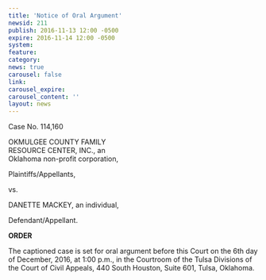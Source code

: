 ```yaml
---
title: 'Notice of Oral Argument'
newsid: 211
publish: 2016-11-13 12:00 -0500
expire: 2016-11-14 12:00 -0500
system: 
feature: 
category: 
news: true
carousel: false
link: 
carousel_expire: 
carousel_content: ''
layout: news
---
```

<p>Case No. 114,160</p>
<p>OKMULGEE COUNTY FAMILY<br>
RESOURCE CENTER, INC., an<br>
Oklahoma non-profit corporation,</p>
<p>Plaintiffs/Appellants,</p>
<p>vs.</p>
<p>DANETTE MACKEY, an individual,</p>
<p>Defendant/Appellant.</p>
<p><strong>ORDER</strong></p>
<p>The captioned case is set for oral argument before this Court on the 6th day of December, 2016, at 1:00 p.m., in the Courtroom of the Tulsa Divisions of the Court of Civil Appeals, 440 South Houston, Suite 601, Tulsa, Oklahoma.</p>